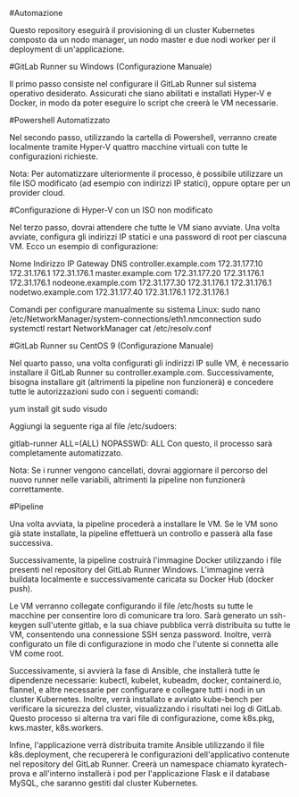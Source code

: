 #Automazione





Questo repository eseguirà il provisioning di un cluster Kubernetes composto da un nodo manager, un nodo master e due nodi worker per il deployment di un'applicazione.




#GitLab Runner su Windows (Configurazione Manuale)





Il primo passo consiste nel configurare il GitLab Runner sul sistema operativo desiderato. Assicurati che siano abilitati e installati Hyper-V e Docker, in modo da poter eseguire lo script che creerà le VM necessarie.





#Powershell Automatizzato




Nel secondo passo, utilizzando la cartella di Powershell, verranno create localmente tramite Hyper-V quattro macchine virtuali con tutte le configurazioni richieste.

Nota: Per automatizzare ulteriormente il processo, è possibile utilizzare un file ISO modificato (ad esempio con indirizzi IP statici), oppure optare per un provider cloud.





#Configurazione di Hyper-V con un ISO non modificato






Nel terzo passo, dovrai attendere che tutte le VM siano avviate. Una volta avviate, configura gli indirizzi IP statici e una password di root per ciascuna VM. Ecco un esempio di configurazione:

Nome	                Indirizzo IP	Gateway	        DNS
controller.example.com	172.31.177.10	172.31.176.1	172.31.176.1
master.example.com	172.31.177.20	172.31.176.1	172.31.176.1
nodeone.example.com	172.31.177.30	172.31.176.1	172.31.176.1
nodetwo.example.com	172.31.177.40	172.31.176.1	172.31.176.1

Comandi per configurare manualmente su sistema Linux:
sudo nano /etc/NetworkManager/system-connections/eth1.nmconnection
sudo systemctl restart NetworkManager
cat /etc/resolv.conf





#GitLab Runner su CentOS 9 (Configurazione Manuale)






Nel quarto passo, una volta configurati gli indirizzi IP sulle VM, è necessario installare il GitLab Runner su controller.example.com. Successivamente, bisogna installare git (altrimenti la pipeline non funzionerà) e concedere tutte le autorizzazioni sudo con i seguenti comandi:

yum install git
sudo visudo

Aggiungi la seguente riga al file /etc/sudoers:

gitlab-runner ALL=(ALL) NOPASSWD: ALL
Con questo, il processo sarà completamente automatizzato.

Nota: Se i runner vengono cancellati, dovrai aggiornare il percorso del nuovo runner nelle variabili, altrimenti la pipeline non funzionerà correttamente.




#Pipeline





Una volta avviata, la pipeline procederà a installare le VM. Se le VM sono già state installate, la pipeline effettuerà un controllo e passerà alla fase successiva.

Successivamente, la pipeline costruirà l'immagine Docker utilizzando i file presenti nel repository del GitLab Runner Windows. L'immagine verrà buildata localmente e successivamente caricata su Docker Hub (docker push).

Le VM verranno collegate configurando il file /etc/hosts su tutte le macchine per consentire loro di comunicare tra loro. Sarà generato un ssh-keygen sull'utente gitlab, e la sua chiave pubblica verrà distribuita su tutte le VM, consentendo una connessione SSH senza password. Inoltre, verrà configurato un file di configurazione in modo che l'utente si connetta alle VM come root.

Successivamente, si avvierà la fase di Ansible, che installerà tutte le dipendenze necessarie: kubectl, kubelet, kubeadm, docker, containerd.io, flannel, e altre necessarie per configurare e collegare tutti i nodi in un cluster Kubernetes. Inoltre, verrà installato e avviato kube-bench per verificare la sicurezza del cluster, visualizzando i risultati nei log di GitLab. Questo processo si alterna tra vari file di configurazione, come k8s.pkg, kws.master, k8s.workers.

Infine, l'applicazione verrà distribuita tramite Ansible utilizzando il file k8s.deployment, che recupererà le configurazioni dell'applicativo contenute nel repository del GitLab Runner. Creerà un namespace chiamato kyratech-prova e all'interno installerà i pod per l'applicazione Flask e il database MySQL, che saranno gestiti dal cluster Kubernetes.


